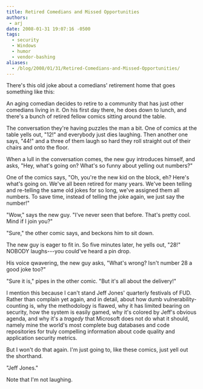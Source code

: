 ```yaml
---
title: Retired Comedians and Missed Opportunities
authors:
 - arj
date: 2008-01-31 19:07:16 -0500
tags:
  - security
  - Windows
  - humor
  - vendor-bashing
aliases:
  - /blog/2008/01/31/Retired-Comedians-and-Missed-Opportunities/
---
```

There's this old joke about a comedians' retirement home that goes something like this:

An aging comedian decides to retire to a community that has just other comedians living in it. On his first day there, he does down to lunch, and there's a bunch of retired fellow comics sitting around the table.

<!--more-->

The conversation they're having puzzles the man a bit. One of comics at the table yells out, "12!" and everybody just dies laughing. Then another one says, "44!" and a three of them laugh so hard they roll straight out of their chairs and onto the floor.

When a lull in the conversation comes, the new guy introduces himself, and asks, "Hey, what's going on? What's so funny about yelling out numbers?"

One of the comics says, "Oh, you're the new kid on the block, eh? Here's what's going on. We've all been retired for many years. We've been telling and re-telling the same old jokes for so long, we've assigned them all numbers. To save time, instead of telling the joke again, we just say the number!"

"Wow," says the new guy. "I've never seen that before. That's pretty cool. Mind if I join you?"

"Sure," the other comic says, and beckons him to sit down.

The new guy is eager to fit in. So five minutes later, he yells out, "28!" NOBODY laughs---you could've heard a pin drop.

His voice qwavering, the new guy asks, "What's wrong? Isn't number 28 a good joke too?"

"Sure it is," pipes in the other comic. "But it's all about the delivery!"

I mention this because I can't stand Jeff Jones' quarterly festivals of FUD. Rather than complain yet again, and in detail, about how dumb vulnerability-counting is, why the methodology is flawed, why it has limited bearing on security, how the system is easily gamed, why it's colored by Jeff's obvious agenda, and why it's a _tragedy_ that Microsoft does not do what it should, namely mine the world's most complete bug databases and code repositories for truly compelling information about code quality and application security metrics.

But I won't do that again. I'm just going to, like these comics, just yell out the shorthand.

"Jeff Jones."

Note that I'm not laughing.
